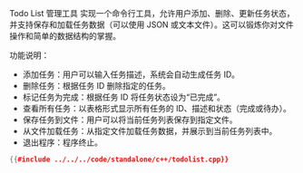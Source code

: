Todo List 管理工具
实现一个命令行工具，允许用户添加、删除、更新任务状态，并支持保存和加载任务数据（可以使用 JSON 或文本文件）。这可以锻炼你对文件操作和简单的数据结构的掌握。

功能说明：

- 添加任务：用户可以输入任务描述，系统会自动生成任务 ID。
- 删除任务：根据任务 ID 删除指定的任务。
- 标记任务为完成：根据任务 ID 将任务状态设为“已完成”。
- 查看所有任务：以表格形式显示所有任务的 ID、描述和状态（完成或待办）。
- 保存任务到文件：用户可以将当前任务列表保存到指定文件。
- 从文件加载任务：从指定文件加载任务数据，并展示到当前任务列表中。
- 退出程序：程序终止。

```cpp
{{#include ../../../code/standalone/c++/todolist.cpp}}
```